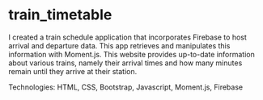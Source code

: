 # train_timetable
<p>I created a train schedule application that incorporates Firebase to host arrival and departure data. This app retrieves and manipulates this information with Moment.js. This website provides up-to-date information about various trains, namely their arrival times and how many minutes remain until they arrive at their station.</p>
<p>Technologies: HTML, CSS, Bootstrap, Javascript, Moment.js, Firebase</p>
